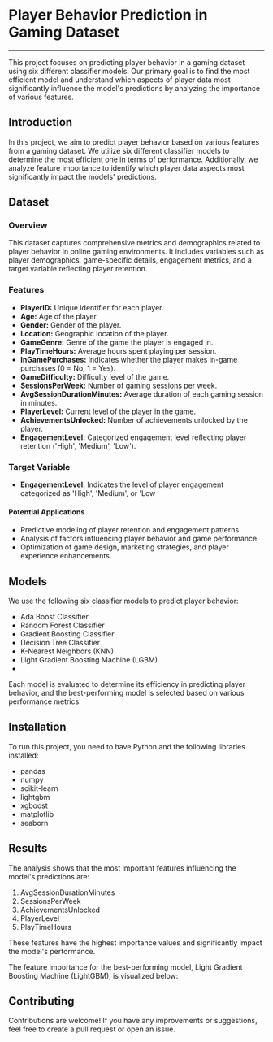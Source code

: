 # **Player Behavior Prediction in Gaming Dataset**
-------------------------------
This project focuses on predicting player behavior in a gaming dataset using six different classifier models. Our primary goal is to find the most efficient model and understand which aspects of player data most significantly influence the model's predictions by analyzing the importance of various features.


## **Introduction**

In this project, we aim to predict player behavior based on various features from a gaming dataset. We utilize six different classifier models to determine the most efficient one in terms of performance. Additionally, we analyze feature importance to identify which player data aspects most significantly impact the models' predictions.

## **Dataset**

### **Overview**
This dataset captures comprehensive metrics and demographics related to player behavior in online gaming environments. It includes variables such as player demographics, game-specific details, engagement metrics, and a target variable reflecting player retention.


### **Features**

- **PlayerID:** Unique identifier for each player.
- **Age:** Age of the player.
- **Gender:** Gender of the player.
- **Location:** Geographic location of the player.
- **GameGenre:** Genre of the game the player is engaged in.
- **PlayTimeHours:** Average hours spent playing per session.
- **InGamePurchases:** Indicates whether the player makes in-game purchases (0 = No, 1 = Yes).
- **GameDifficulty:** Difficulty level of the game.
- **SessionsPerWeek:** Number of gaming sessions per week.
- **AvgSessionDurationMinutes:** Average duration of each gaming session in minutes.
- **PlayerLevel:** Current level of the player in the game.
- **AchievementsUnlocked:** Number of achievements unlocked by the player.
- **EngagementLevel:** Categorized engagement level reflecting player retention ('High', 'Medium', 'Low').

### **Target Variable**
- **EngagementLevel:** Indicates the level of player engagement categorized as 'High', 'Medium', or 'Low

#### Potential Applications

- Predictive modeling of player retention and engagement patterns.
- Analysis of factors influencing player behavior and game performance.
- Optimization of game design, marketing strategies, and player experience enhancements.


## Models
We use the following six classifier models to predict player behavior:

- Ada Boost Classifier
- Random Forest Classifier
- Gradient Boosting Classifier
- Decision Tree Classifier
- K-Nearest Neighbors (KNN)
- Light Gradient Boosting Machine (LGBM)
- 
Each model is evaluated to determine its efficiency in predicting player behavior, and the best-performing model is selected based on various performance metrics.

## **Installation**
To run this project, you need to have Python and the following libraries installed:

- pandas
- numpy
- scikit-learn
- lightgbm
- xgboost
- matplotlib
- seaborn


## **Results**
The analysis shows that the most important features influencing the model's predictions are:

1. AvgSessionDurationMinutes
2. SessionsPerWeek
3. AchievementsUnlocked
4. PlayerLevel
5. PlayTimeHours

These features have the highest importance values and significantly impact the model's performance.

The feature importance for the best-performing model, Light Gradient Boosting Machine (LightGBM), is visualized below:

## **Contributing**
Contributions are welcome! If you have any improvements or suggestions, feel free to create a pull request or open an issue.

